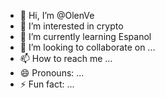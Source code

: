 - 👋 Hi, I’m @OlenVe
- 👀 I’m interested in crypto
- 🌱 I’m currently learning Espanol
- 💞️ I’m looking to collaborate on ...
- 📫 How to reach me ...
- 😄 Pronouns: ...
- ⚡ Fun fact: ...

<!---
OlenVe/OlenVe is a ✨ special ✨ repository because its `README.md` (this file) appears on your GitHub profile.
You can click the Preview link to take a look at your changes.
--->
